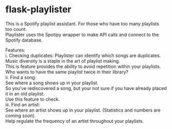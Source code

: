 # flask-playlister

This is a Spotify playlist assistant. For those who have too many playlists too count. <br>
Playlister uses the Spotipy wrapper to make API calls and connect to the Spotify database.

Features: <br>
  i. Checking duplicates:
      Playlister can identify which songs are duplicates. Music diversity is a staple in the art of playlist making.<br> 
      This is feature provides the ability to avoid repetition within your playlists. <br>
      Who wants to have the same playlist twice in their library? <br>
 ii. Find a song:<br>
      See where a song shows up in your playlist. <br>
      So you've rediscovered a song, but your not sure if you have already placed it in an old playlist. <br>
      Use this feature to check.<br>
 iii. Find an artist:<br>
      See where an artist shows up in your playlist. (Statistics and numbers are coming soon).<br>
      Help regulate the frequency of an artist throughout your playlists.<br>

      
